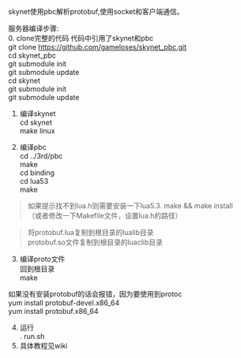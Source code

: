 skynet使用pbc解析protobuf,使用socket和客户端通信。

服务器编译步骤:  
0. clone完整的代码 代码中引用了skynet和pbc         
git clone https://github.com/gameloses/skynet_pbc.git   
cd skynet_pbc    
git submodule init  
git submodule update   
cd skynet   
git submodule init  
git submodule update   

1. 编译skynet  
cd skynet   
make linux   

2. 编译pbc  
cd ../3rd/pbc   
make  
cd binding      
cd lua53    
make    

> 如果提示找不到lua.h则需要安装一下lua5.3. make && make install  
（或者修改一下Makefile文件，设置lua.h的路径）  

> 将protobuf.lua复制到根目录的lualib目录  
protobuf.so文件复制到根目录的luaclib目录  

3. 编译proto文件  
回到根目录  
make  

如果没有安装protobuf的话会报错，因为要使用到protoc    
yum install protobuf-devel.x86_64  
yum install protobuf.x86_64  

4. 运行  
. run.sh  
5. 具体教程见wiki  